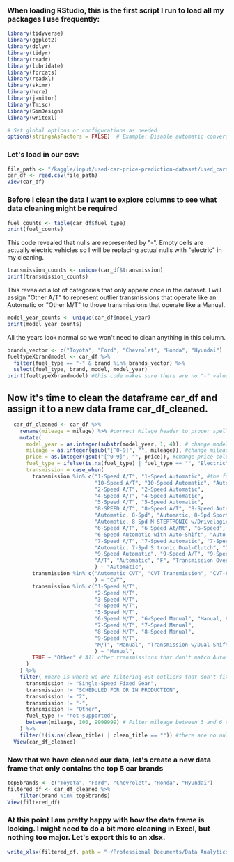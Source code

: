 ###  When loading RStudio, this is the first script I run to load all my packages I use frequently:
```R
library(tidyverse)
library(ggplot2)
library(dplyr)
library(tidyr)
library(readr)
library(lubridate)
library(forcats)
library(readxl)
library(skimr)
library(here)
library(janitor)
library(Tmisc)
library(SimDesign)
library(writexl)

# Set global options or configurations as needed
options(stringsAsFactors = FALSE)  # Example: Disable automatic conversion of strings to factors
```
### Let's load in our csv:

```R
file_path <- "/kaggle/input/used-car-price-prediction-dataset/used_cars.csv"
car_df <- read.csv(file_path)
View(car_df)
```

### Before I clean the data I want to explore columns to see what data cleaning might be required

```R
fuel_counts <- table(car_df$fuel_type)
print(fuel_counts)
```
This code revealed that nulls are represented by "-". Empty cells are actually electric vehicles so I will be replacing actual nulls with "electric" in my cleaning.

```R
transmission_counts <- unique(car_df$transmission)
print(transmission_counts)
```

This revealed a lot of categories that only appear once in the dataset. I will assign "Other A/T" to represent outlier transmissions that operate like an Automatic or "Other M/T" to those transmissions that operate like a Manual.

```R
model_year_counts <- unique(car_df$model_year)
print(model_year_counts) 
```

All the years look normal so we won't need to clean anything in this column.

```R
brands_vector <- c("Toyota", "Ford", "Chevrolet", "Honda", "Hyundai")
fueltypeXbrandmodel <- car_df %>%
  filter(fuel_type == "-" & brand %in% brands_vector) %>%
  select(fuel_type, brand, model, model_year)
print(fueltypeXbrandmodel) #this code makes sure there are no "-" values in the fuel_type column that meet the requirement of the top 5 car brands.
```

## Now it's time to clean the dataframe car_df and assign it to a new data frame car_df_cleaned.
```R
  car_df_cleaned <- car_df %>%
    rename(mileage = milage) %>% #correct Milage header to proper spelling.
    mutate(
      model_year = as.integer(substr(model_year, 1, 4)), # change model year to integer and limit digits to 4.
      mileage = as.integer(gsub("[^0-9]", "", mileage)), #change mileage column to integer
      price = as.integer(gsub("[^0-9]", "", price)), #change price column to integer
      fuel_type = ifelse(is.na(fuel_type) | fuel_type == "", "Electric", fuel_type), # this line changes nulls to "Electric" and removes rows with "-" which are the actual null values in the column.
      transmission = case_when(
        transmission %in% c("1-Speed A/T", "1-Speed Automatic", #the following mutations turn all of these transmissions into three categories "Automatic", "Manual", and "CVT".
                            "10-Speed A/T", "10-Speed Automatic", "Automatic, 10-Spd", "10-Speed Automatic with Overdrive",
                            "2-Speed A/T", "2-Speed Automatic",
                            "4-Speed A/T", "4-Speed Automatic",
                            "5-Speed A/T", "5-Speed Automatic",
                            "8-SPEED A/T", "8-Speed A/T", "8-Speed Automatic", "8-Speed Automatic with Auto-Shift", "8-SPEED AT", "Automatic, 8-Spd Dual-Clutch",
                            "Automatic, 8-Spd", "Automatic, 8-Spd Sport w/Sport & Manual Modes", "Automatic, 8-Spd PDK Dual-Clutch",
                            "Automatic, 8-Spd M STEPTRONIC w/Drivelogic, Sport & Manual Modes",
                            "6-Speed A/T", "6 Speed At/Mt", "6-Speed", "6-Speed Automatic", "6-Speed Electronically Controlled Automatic with O ",
                            "6-Speed Automatic with Auto-Shift", "Auto, 6-Spd w/CmdShft", "6 Speed At/Mt", "6-Speed Electronically Controlled Automatic with O",
                            "7-Speed A/T", "7-Speed Automatic", "7-Speed", "7-Speed Automatic with Auto-Shift",
                            "Automatic, 7-Spd S tronic Dual-Clutch", "7-Speed DCT Automatic",
                            "9-Speed Automatic", "9-Speed A/T", "9-Speed Automatic with Auto-Shift", "Automatic, 9-Spd 9G-Tronic", 
                            "A/T", "Automatic", "F", "Transmission Overdrive Switch"
                            ) ~ "Automatic",
        transmission %in% c("Automatic CVT", "CVT Transmission", "CVT-F", "Variable"
                            ) ~ "CVT",
        transmission %in% c("1-Speed M/T",
                            "2-Speed M/T",
                            "3-Speed M/T",
                            "4-Speed M/T",
                            "5-Speed M/T",
                            "6-Speed M/T", "6-Speed Manual", "Manual, 6-Spd", "6 Speed Mt",
                            "7-Speed M/T", "7-Speed Manual",
                            "8-Speed M/T", "8-Speed Manual",
                            "9-Speed M/T",
                            "M/T", "Manual", "Transmission w/Dual Shift Mode"
                            ) ~ "Manual",
        TRUE ~ "Other" # All other transmissions that don't match Automatic or Manual
      )
    ) %>%
    filter( #here is where we are filtering out outliers that don't fit the transmission categories created in the mutations
      transmission != "Single-Speed Fixed Gear",
      transmission != "SCHEDULED FOR OR IN PRODUCTION",
      transmission != "2",
      transmission != "-",
      transmission != "Other",
      fuel_type != "not supported", 
      between(mileage, 100, 9999999) # Filter mileage between 3 and 6 digits
    ) %>% 
    filter(!(is.na(clean_title) | clean_title == "")) #there are no null's in the clean_title column, but there are empty strings so we will be removing those as well.
  View(car_df_cleaned)
```

### Now that we have cleaned our data, let's create a new data frame that only contains the top 5 car brands

```R
top5brands <- c("Toyota", "Ford", "Chevrolet", "Honda", "Hyundai")
filtered_df <- car_df_cleaned %>%
    filter(brand %in% top5brands)
View(filtered_df)
```

### At this point I am pretty happy with how the data frame is looking. I might need to do a bit more cleaning in Excel, but nothing too major. Let's export this to an xlsx.
```R
write_xlsx(filtered_df, path = "~/Professional Documents/Data Analytics Projects/topfivebrandsusedcar.xlsx", col_names = TRUE)
```
